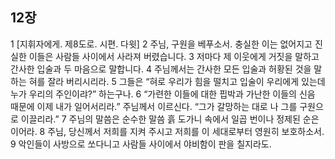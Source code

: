 ## 12장
1 [지휘자에게. 제8도로. 시편. 다윗]
2 주님, 구원을 베푸소서. 충실한 이는 없어지고 진실한 이들은 사람들 사이에서 사라져 버렸습니다.
3 저마다 제 이웃에게 거짓을 말하고 간사한 입술과 두 마음으로 말합니다.
4 주님께서는 간사한 모든 입술과 허황된 것을 말하는 혀를 잘라 버리시리라.
5 그들은 “혀로 우리가 힘을 떨치고 입술이 우리에게 있는데 누가 우리의 주인이랴?” 하는구나.
6 “가련한 이들에 대한 핍박과 가난한 이들의 신음 때문에 이제 내가 일어서리라.” 주님께서 이르신다. “그가 갈망하는 대로 나 그를 구원으로 이끌리라.”
7 주님의 말씀은 순수한 말씀 흙 도가니 속에서 일곱 번이나 정제된 순은이어라.
8 주님, 당신께서 저희를 지켜 주시고 저희를 이 세대로부터 영원히 보호하소서.
9 악인들이 사방으로 쏘다니고 사람들 사이에서 야비함이 판을 칠지라도.
